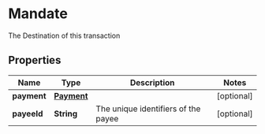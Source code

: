 

# Mandate

The Destination of this transaction

## Properties

Name | Type | Description | Notes
------------ | ------------- | ------------- | -------------
**payment** | [**Payment**](Payment.md) |  |  [optional]
**payeeId** | **String** | The unique identifiers of the payee |  [optional]



